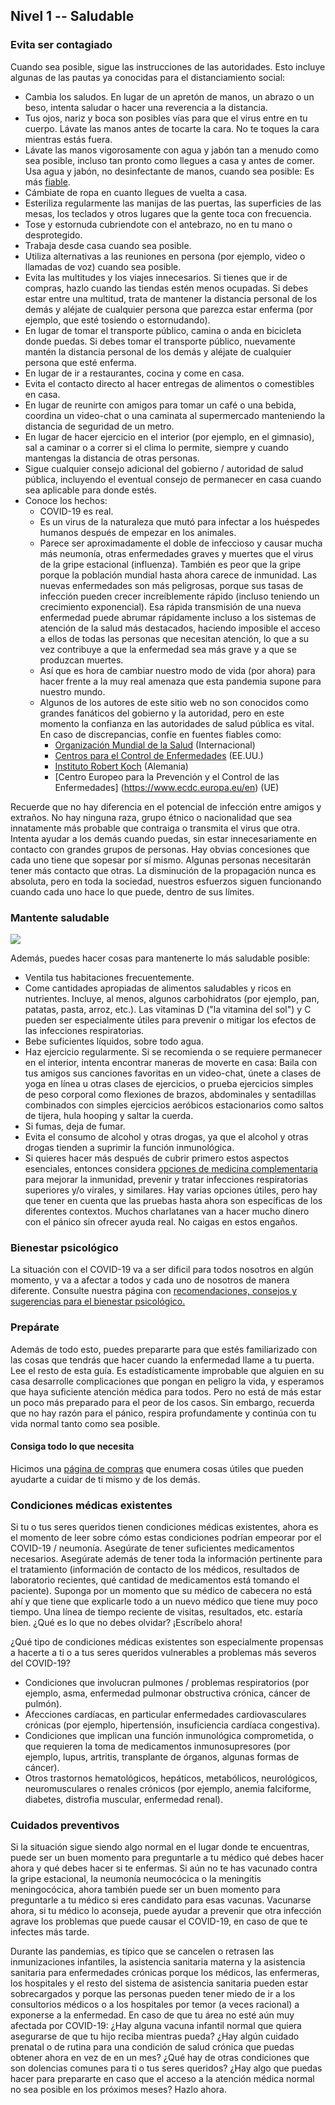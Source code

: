 ## Nivel 1 -- Saludable

### Evita ser contagiado

Cuando sea posible, sigue las instrucciones de las autoridades. Esto incluye algunas de las pautas ya conocidas para el distanciamiento social:

* Cambia los saludos. En lugar de un apretón de manos, un abrazo o un beso, intenta saludar o hacer una reverencia a la distancia.
* Tus ojos, nariz y boca son posibles vías para que el virus entre en tu cuerpo. Lávate las manos antes de tocarte la cara. No te toques la cara mientras estás fuera.
* Lávate las manos vigorosamente con agua y jabón tan a menudo como sea posible, incluso tan pronto como llegues a casa y antes de comer. Usa agua y jabón, no desinfectante de manos, cuando sea posible: Es más [fiable](https://www.nytimes.com/2020/03/13/health/soap-coronavirus-handwashing-germs.html). 
* Cámbiate de ropa en cuanto llegues de vuelta a casa. 
* Esteriliza regularmente las manijas de las puertas, las superficies de las mesas, los teclados y otros lugares que la gente toca con frecuencia.
* Tose y estornuda cubriendote con el antebrazo, no en tu mano o desprotegido. 
* Trabaja desde casa cuando sea posible.
* Utiliza alternativas a las reuniones en persona (por ejemplo, video o llamadas de voz) cuando sea posible. 
* Evita las multitudes y los viajes innecesarios. Si tienes que ir de compras, hazlo cuando las tiendas estén menos ocupadas. Si debes estar entre una multitud, trata de mantener la distancia personal de los demás y aléjate de cualquier persona que parezca estar enferma (por ejemplo, que esté tosiendo o estornudando). 
* En lugar de tomar el transporte público, camina o anda en bicicleta donde puedas. Si debes tomar el transporte público, nuevamente mantén la distancia personal de los demás y aléjate de cualquier persona que esté enferma. 
* En lugar de ir a restaurantes, cocina y come en casa. 
* Evita el contacto directo al hacer entregas de alimentos o comestibles en casa.
* En lugar de reunirte con amigos para tomar un café o una bebida, coordina un video-chat o una caminata al supermercado manteniendo la distancia de seguridad de un metro. 
* En lugar de hacer ejercicio en el interior (por ejemplo, en el gimnasio), sal a caminar o a correr si el clima lo permite, siempre y cuando mantengas la distancia de otras personas. 
* Sigue cualquier consejo adicional del gobierno / autoridad de salud pública, incluyendo el eventual consejo de permanecer en casa cuando sea aplicable para donde estés.
* Conoce los hechos: 
  * COVID-19 es real. 
  * Es un virus de la naturaleza que mutó para infectar a los huéspedes humanos después de empezar en los animales. 
  * Parece ser aproximadamente el doble de infeccioso y causar mucha más neumonía, otras enfermedades graves y muertes que el virus de la gripe estacional (influenza). También es peor que la gripe porque la población mundial hasta ahora carece de inmunidad. Las nuevas enfermedades son más peligrosas, porque sus tasas de infección pueden crecer increíblemente rápido (incluso teniendo un crecimiento exponencial). Esa rápida transmisión de una nueva enfermedad puede abrumar rápidamente incluso a los sistemas de atención de la salud más destacados, haciendo imposible el acceso a ellos de todas las personas que necesitan atención, lo que a su vez contribuye a que la enfermedad sea más grave y a que se produzcan muertes. 
  * Así que es hora de cambiar nuestro modo de vida (por ahora) para hacer frente a la muy real amenaza que esta pandemia supone para nuestro mundo. 
  * Algunos de los autores de este sitio web no son conocidos como grandes fanáticos del gobierno y la autoridad, pero en este momento la confianza en las autoridades de salud pública es vital. En caso de discrepancias, confíe en fuentes fiables como:
     * [Organización Mundial de la Salud](https://www.who.int/emergencies/diseases/novel-coronavirus-2019) (Internacional)
     * [Centros para el Control de Enfermedades](https://www.cdc.gov/coronavirus/2019-ncov/index.html) (EE.UU.)
     * [Instituto Robert Koch](https://www.rki.de/DE/Content/InfAZ/N/Neuartiges_Coronavirus/nCoV.html) (Alemania)
     * [Centro Europeo para la Prevención y el Control de las Enfermedades] (https://www.ecdc.europa.eu/en) (UE)

Recuerde que no hay diferencia en el potencial de infección entre amigos y extraños. No hay ninguna raza, grupo étnico o nacionalidad que sea innatamente más probable que contraiga o transmita el virus que otra. Intenta ayudar a los demás cuando puedas, sin estar innecesariamente en contacto con grandes grupos de personas. Hay obvias concesiones que cada uno tiene que sopesar por sí mismo. Algunas personas necesitarán tener más contacto que otras. La disminución de la propagación nunca es absoluta, pero en toda la sociedad, nuestros esfuerzos siguen funcionando cuando cada uno hace lo que puede, dentro de sus límites.

### Mantente saludable

![](/images/situps.png)

Además, puedes hacer cosas para mantenerte lo más saludable posible:

* Ventila tus habitaciones frecuentemente.
* Come cantidades apropiadas de alimentos saludables y ricos en nutrientes. Incluye, al menos, algunos carbohidratos (por ejemplo, pan, patatas, pasta, arroz, etc.). Las vitaminas D ("la vitamina del sol") y C pueden ser especialmente útiles para prevenir o mitigar los efectos de las infecciones respiratorias. 
* Bebe suficientes líquidos, sobre todo agua.
* Haz ejercicio regularmente. Si se recomienda o se requiere permanecer en el interior, intenta encontrar maneras de moverte en casa: Baila con tus amigos sus canciones favoritas en un video-chat, únete a clases de yoga en línea u otras clases de ejercicios, o prueba ejercicios simples de peso corporal como flexiones de brazos, abdominales y sentadillas combinados con simples ejercicios aeróbicos estacionarios como saltos de tijera, hula hooping y saltar la cuerda. 
* Si fumas, deja de fumar.
* Evita el consumo de alcohol y otras drogas, ya que el alcohol y otras drogas tienden a suprimir la función inmunológica.
* Si quieres hacer más después de cubrir primero estos aspectos esenciales, entonces considera [opciones de medicina complementaria](/complementaria) para mejorar la inmunidad, prevenir y tratar infecciones respiratorias superiores y/o virales, y similares. Hay varias opciones útiles, pero hay que tener en cuenta que las pruebas hasta ahora son específicas de los diferentes contextos. Muchos charlatanes van a hacer mucho dinero con el pánico sin ofrecer ayuda real. No caigas en estos engaños. 

### Bienestar psicológico
La situación con el COVID-19 va a ser dificil para todos nosotros en algún momento, y va a afectar a todos y cada uno de nosotros de manera diferente. Consulte nuestra página con [recomendaciones, consejos y sugerencias para el bienestar psicológico.](https://covid-en-casa.info/psychological)

### Prepárate

Además de todo esto, puedes prepararte para que estés familiarizado con las cosas que tendrás que hacer cuando la enfermedad llame a tu puerta. Lee el resto de esta guía. Es estadísticamente improbable que alguien en su casa desarrolle complicaciones que pongan en peligro la vida, y esperamos que haya suficiente atención médica para todos. Pero no está de más estar un poco más preparado para el peor de los casos. Sin embargo, recuerda que no hay razón para el pánico, respira profundamente y continúa con tu vida normal tanto como sea posible.

#### Consiga todo lo que necesita

Hicimos una [página de compras](/compras) que enumera cosas útiles que pueden ayudarte a cuidar de ti mismo y de los demás.

### Condiciones médicas existentes

Si tu o tus seres queridos tienen condiciones médicas existentes, ahora es el momento de leer sobre cómo estas condiciones podrían empeorar por el COVID-19 / neumonía. Asegúrate de tener suficientes medicamentos necesarios. Asegúrate además de tener toda la información pertinente para el tratamiento (información de contacto de los médicos, resultados de laboratorio recientes, qué cantidad de medicamentos está tomando el paciente). Suponga por un momento que su médico de cabecera no está ahí y que tiene que explicarle todo a un nuevo médico que tiene muy poco tiempo. Una línea de tiempo reciente de visitas, resultados, etc. estaría bien. ¿Qué es lo que no debes olvidar? ¡Escríbelo ahora!

¿Qué tipo de condiciones médicas existentes son especialmente propensas a hacerte a ti o a tus seres queridos vulnerables a problemas más severos del COVID-19?
- Condiciones que involucran pulmones / problemas respiratorios (por ejemplo, asma, enfermedad pulmonar obstructiva crónica, cáncer de pulmón).
- Afecciones cardíacas, en particular enfermedades cardiovasculares crónicas (por ejemplo, hipertensión, insuficiencia cardíaca congestiva).
- Condiciones que implican una función inmunológica comprometida, o que requieren la toma de medicamentos inmunosupresores (por ejemplo, lupus, artritis, transplante de órganos, algunas formas de cáncer).
- Otros trastornos hematológicos, hepáticos, metabólicos, neurológicos, neuromusculares o renales crónicos (por ejemplo, anemia falciforme, diabetes, distrofia muscular, enfermedad renal). 

### Cuidados preventivos

Si la situación sigue siendo algo normal en el lugar donde te encuentras, puede ser un buen momento para preguntarle a tu médico qué debes hacer ahora y qué debes hacer si te enfermas. Si aún no te has vacunado contra la gripe estacional, la neumonía neumocócica o la meningitis meningocócica, ahora también puede ser un buen momento para preguntarle a tu médico si eres candidato para esas vacunas. Vacunarse ahora, si tu médico lo aconseja, puede ayudar a prevenir que otra infección agrave los problemas que puede causar el COVID-19, en caso de que te infectes más tarde. 

Durante las pandemias, es típico que se cancelen o retrasen las inmunizaciones infantiles, la asistencia sanitaria materna y la asistencia sanitaria para enfermedades crónicas porque los médicos, las enfermeras, los hospitales y el resto del sistema de asistencia sanitaria pueden estar sobrecargados y porque las personas pueden tener miedo de ir a los consultorios médicos o a los hospitales por temor (a veces racional) a exponerse a la enfermedad. En caso de que tu área no esté aún muy afectada por COVID-19: ¿Hay alguna vacuna infantil normal que quiera asegurarse de que tu hijo reciba mientras pueda? ¿Hay algún cuidado prenatal o de rutina para una condición de salud crónica que puedas obtener ahora en vez de en un mes? ¿Qué hay de otras condiciones que son dolencias comunes para ti o tus seres queridos? ¿Hay algo que puedas hacer para prepararte en caso que el acceso a la atención médica normal no sea posible en los próximos meses? Hazlo ahora. 
